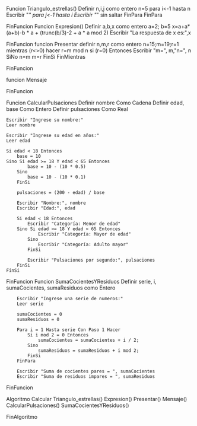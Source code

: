 Funcion Triangulo_estrellas()
		Definir n,i,j como entero 
		n=5
		para i<-1 hasta n
			Escribir "*"
			para j<-1 hasta i
				Escribir "*" sin saltar 
			FinPara
		FinPara

FinFuncion
Funcion Expresion()
		Definir a,b,x como entero 
		a=2; b=5
		x=a+a*(a+b)-b * a + (trunc(b/3)-2 + a * a mod 2)
		Escribir "La respuesta de x es:",x
		
FinFuncion
funcion Presentar
		definir n,m,r como entero 
		n=15;m=19;r=1
		mientras (r<>0) hacer
			r=m mod n
			si (r=0) Entonces
				Escribir "m=", m,"n=", n
			SiNo
				n=m
				m=r
			FinSi
		FinMientras
	
FinFuncion 

funcion Mensaje
	
	
	
	
FinFuncion














Funcion CalcularPulsaciones
	Definir nombre Como Cadena
	Definir edad, base Como Entero
	Definir pulsaciones Como Real
	
	Escribir "Ingrese su nombre:"
	Leer nombre
	
	Escribir "Ingrese su edad en años:"
	Leer edad
	
	Si edad < 18 Entonces
		base = 10
	Sino Si edad >= 18 Y edad < 65 Entonces
			base = 10 - (10 * 0.5)
		Sino
			base = 10 - (10 * 0.1)
		FinSi
		
		pulsaciones = (200 - edad) / base
		
		Escribir "Nombre:", nombre
		Escribir "Edad:", edad
		
		Si edad < 18 Entonces
			Escribir "Categoría: Menor de edad"
		Sino Si edad >= 18 Y edad < 65 Entonces
				Escribir "Categoría: Mayor de edad"
			Sino
				Escribir "Categoría: Adulto mayor"
			FinSi
			
			Escribir "Pulsaciones por segundo:", pulsaciones
		FinSi
	FinSi
	
FinFuncion
Funcion SumaCocientesYResiduos
		Definir serie, i, sumaCocientes, sumaResiduos como Entero
		
		Escribir "Ingrese una serie de numeros:"
		Leer serie
		
		sumaCocientes = 0
		sumaResiduos = 0
		
		Para i = 1 Hasta serie Con Paso 1 Hacer
			Si i mod 2 = 0 Entonces
				sumaCocientes = sumaCocientes + i / 2;
			Sino
				sumaResiduos = sumaResiduos + i mod 2;
			FinSi
		FinPara
		
		Escribir "Suma de cocientes pares = ", sumaCocientes
		Escribir "Suma de residuos impares = ", sumaResiduos
	
FinFuncion




Algoritmo Calcular
	Triangulo_estrellas()
	Expresion()
	Presentar()
	Mensaje()
	CalcularPulsaciones()
	SumaCocientesYResiduos()
	
	
FinAlgoritmo
	
